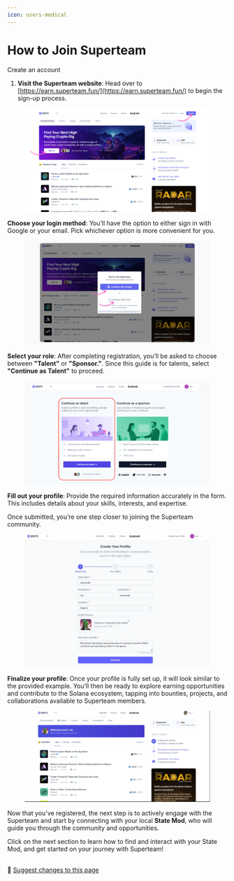 ```yaml
---
icon: users-medical
---
```


# How to Join Superteam

Create an account

1. **Visit the Superteam website**: Head over to [https://earn.superteam.fun/](https://earn.superteam.fun/) to begin the sign-up process.

<figure><img src="../.gitbook/assets/Signup.png" alt=""><figcaption></figcaption></figure>

**Choose your login method**: You’ll have the option to either sign in with Google or your email. Pick whichever option is more convenient for you.

<figure><img src="../.gitbook/assets/signup modal.png" alt=""><figcaption></figcaption></figure>

**Select your role**: After completing registration, you’ll be asked to choose between **"Talent"** or **"Sponsor."**. Since this guide is for talents, select **"Continue as Talent"** to proceed.

<figure><img src="../.gitbook/assets/talent.png" alt=""><figcaption></figcaption></figure>

**Fill out your profile**: Provide the required information accurately in the form. This includes details about your skills, interests, and expertise.&#x20;

Once submitted, you’re one step closer to joining the Superteam community.

<figure><img src="../.gitbook/assets/image (9).png" alt=""><figcaption></figcaption></figure>

**Finalize your profile**: Once your profile is fully set up, it will look similar to the provided example. You’ll then be ready to explore earning opportunities and contribute to the Solana ecosystem, tapping into bounties, projects, and collaborations available to Superteam members.

<figure><img src="../.gitbook/assets/image (10).png" alt=""><figcaption></figcaption></figure>

Now that you’ve registered, the next step is to actively engage with the Superteam and start by connecting with your local **State Mod**, who will guide you through the community and opportunities.

Click on the next section to learn how to find and interact with your State Mod, and get started on your journey with Superteam!

\
:link: [Suggest changes to this page](how-to-join-superteam.md)
